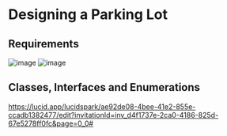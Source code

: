 # Designing a Parking Lot

## Requirements
![image](https://github.com/user-attachments/assets/46d3a9e4-238d-4090-a43b-cf5712453d4c)
![image](https://github.com/user-attachments/assets/1077271b-e59c-4f1a-ae39-4089a456b7d4)



## Classes, Interfaces and Enumerations
https://lucid.app/lucidspark/ae92de08-4bee-41e2-855e-ccadb1382477/edit?invitationId=inv_d4f1737e-2ca0-4186-825d-67e5278ff0fc&page=0_0#

